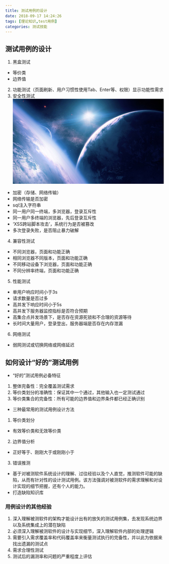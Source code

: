 ```yaml
---
title: 测试用例的设计
date: 2018-09-17 14:24:26
tags: [理论知识,test用例]
categories: 测试技能
---
```

## 测试用例的设计
1. 黑盒测试
- 等价类
- 边界值
2. 功能测试（页面刷新、用户习惯性使用Tab、Enter等、权限）显示功能性需求
3. 安全性测试
![image](test-case-design-xiaozhu/sky_blue_sowild.jpeg)
<!-- more -->
- 加密（存储、网络传输）
- 网络传输是否加密
- sql注入字符串
- 同一用户同一终端，多浏览器，登录互斥性
- 同一用户多终端的浏览器，先后登录互斥性
- ‘XSS跨站脚本攻击’，系统行为是否被篡改
- 多次登录失败，是否阻止暴力破解
4. 兼容性测试
- 不同浏览器，页面和功能正确
- 相同浏览器不同版本，页面和功能正确
- 不同移动设备下浏览器，页面和功能正确
- 不同分辨率终端，页面和功能正确
5. 性能测试
- 单用户响应时间小于3s
- 请求数量是否过多
- 高并发下响应时间小于5s
- 高并发下服务器监控指标是否符合预期
- 高集合点并发场景下，是否存在资源死锁和不合理的资源等待
- 长时间大量用户，登录登出，服务器端是否存在内存泄漏
6. 网络测试
- 弱网测试或切换网络或网络延迟
## 如何设计“好的”测试用例
- “好的”测试用例必备特征
1. 整体完备性：完全覆盖测试需求
2. 等价类划分的准确性：保证其中一个通过，其他输入也一定测试通过
3. 等价类集合的完备性：所有可能的边界值和边界条件都已经正确识别
- 三种最常用的测试用例设计方法
1. 等价类划分
- 有效等价类和无效等价类
2. 边界值分析
- 正好等于、刚刚大于或刚刚小于
3. 错误推测
- 基于对被测软件系统设计的理解、过往经验以及个人直觉，推测软件可能的缺陷，从而有针对性的设计测试用例。该方法强调对被测软件的需求理解和对设计实现的细节把握，还有个人的能力。
- 打造缺陷知识库
### 用例设计的其他经验
1. 深入理解被测软件的架构才能设计出有的放矢的测试用例集，去发现系统边界以及系统集成上的潜在缺陷
2. 必须深入理解被测软件的设计与实现细节，深入理解软件内部的处理逻辑
3. 需要引入需求覆盖率和代码覆盖率来衡量测试执行的完备性，并以此为依据来找出遗漏的测试点
4. 需求合理性测试
5. 测试后的漏测率和问题的严重程度上评估